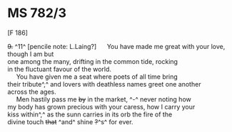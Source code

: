 # MS 782/3 

[F 186]

~~9.~~ ^11^ 
[pencile note: L.Laing?]
&nbsp;&nbsp;&nbsp;&nbsp;&nbsp;You have made me great with your love, though I am but \
one among the many, drifting in the common tide, rocking \
in the fluctuant favour of the world. \
&nbsp;&nbsp;&nbsp;&nbsp;&nbsp;You have given me a seat where poets of all time bring \
their tribute^,^ and lovers with deathless names greet one another \
across the ages. \
&nbsp;&nbsp;&nbsp;&nbsp;&nbsp;Men hastily pass me ~~by~~ in the market, ^-^ never noting how \
my body has grown precious with your caress, how I carry your \
kiss within^,^ as the sunn carries in its orb the fire of the \
divine touch ~~that~~ ^and^ shine ~~?~~^s^ for ever. 
